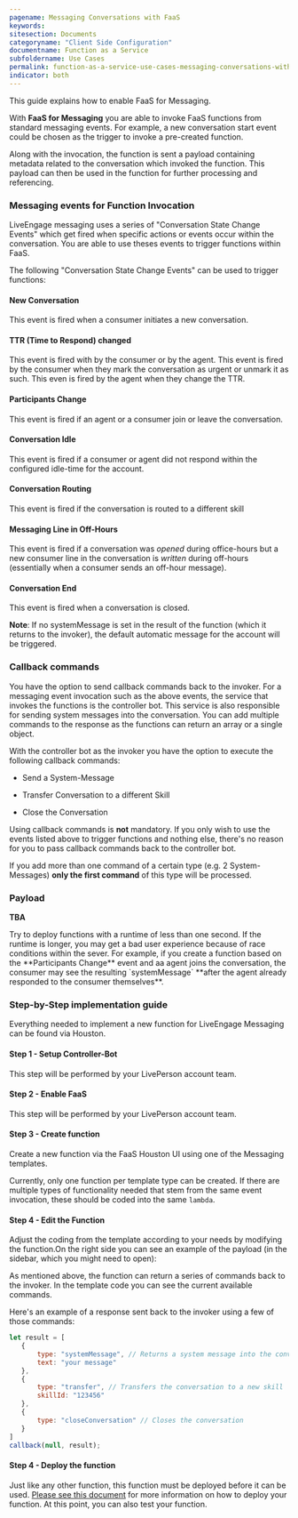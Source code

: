 ```yaml
---
pagename: Messaging Conversations with FaaS
keywords:
sitesection: Documents
categoryname: "Client Side Configuration"
documentname: Function as a Service
subfoldername: Use Cases
permalink: function-as-a-service-use-cases-messaging-conversations-with-faas.html
indicator: both
---
```


This guide explains how to enable FaaS for Messaging.

With **FaaS for Messaging** you are able to invoke FaaS functions from standard messaging events. For example, a new conversation start event could be chosen as the trigger to invoke a pre-created function.

Along with the invocation, the function is sent a payload containing metadata related to the conversation which invoked the function. This payload can then be used in the function for further processing and referencing.

### Messaging events for Function Invocation

LiveEngage messaging uses a series of "Conversation State Change Events" which get fired when specific actions or events occur within the conversation. You are able to use theses events to trigger functions within FaaS.

The following "Conversation State Change Events" can be used to trigger functions:

#### New Conversation

This event is fired when a consumer initiates a new conversation.

#### TTR (Time to Respond) changed

This event is fired with by the consumer or by the agent. This event is fired by the consumer when they mark the conversation as urgent or unmark it as such. This even is fired by the agent when they change the TTR.

#### Participants Change

This event is fired if an agent or a consumer join or leave the conversation.

#### Conversation Idle

This event is fired if a consumer or agent did not respond within the configured idle-time for the account.

#### Conversation Routing

This event is fired if the conversation is routed to a different skill

#### Messaging Line in Off-Hours

This event is fired if a conversation was *opened* during office-hours but a new consumer line in the conversation is *written* during off-hours (essentially when a consumer sends an off-hour message).

#### Conversation End

This event is fired when a conversation is closed.

**Note**: If no systemMessage is set in the result of the function (which it returns to the invoker), the default automatic message for the account will be triggered.

### Callback commands

You have the option to send callback commands back to the invoker. For a messaging event invocation such as the above events, the service that invokes the functions is the controller bot. This service is also responsible for sending system messages into the conversation. You can add multiple commands to the response as the functions can return an array or a single object.

With the controller bot as the invoker you have the option to execute the following callback commands:

* Send a System-Message

* Transfer Conversation to a different Skill

* Close the Conversation

<div class="important">Using callback commands is <b>not</b> mandatory. If you only wish to use the events listed above to trigger functions and nothing else, there's no reason for you to pass callback commands back to the controller bot.</div>

If you add more than one command of a certain type (e.g. 2 System-Messages) **only the first command** of this type will be processed.

### Payload

**TBA**

<div class="important">Try to deploy functions with a runtime of less than one second. If the runtime is longer, you may get a bad user experience because of race conditions within the sever. For example, if you create a function based on the **Participants Change** event and aa agent joins the conversation, the consumer may see the resulting `systemMessage` **after the agent already responded to the consumer themselves**.

### Step-by-Step implementation guide

Everything needed to implement a new function for LiveEngage Messaging can be found via Houston.

#### Step 1 - Setup Controller-Bot

This step will be performed by your LivePerson account team.

#### Step 2 - Enable FaaS

This step will be performed by your LivePerson account team.

#### Step 3 - Create function

Create a new function via the FaaS Houston UI using one of the Messaging templates.

Currently, only one function per template type can be created. If there are multiple types of functionality needed that stem from the same event invocation, these should be coded into the same `lambda`.

#### Step 4 - Edit the Function

Adjust the coding from the template according to your needs by modifying the function.On the right side you can see an example of the payload (in the sidebar, which you might need to open):

As mentioned above, the function can return a series of commands back to the invoker. In the template code you can see the current available commands.

Here's an example of a response sent back to the invoker using a few of those commands:

```javascript
let result = [
   {
       type: "systemMessage", // Returns a system message into the conversation
       text: "your message"
   },
   {
       type: "transfer", // Transfers the conversation to a new skill
       skillId: "123456"
   },
   {
       type: "closeConversation" // Closes the conversation
   }
]
callback(null, result);
```

#### Step 4 - Deploy the function

Just like any other function, this function must be deployed before it can be used. [Please see this document](function-as-a-service-deploying-functions.html) for more information on how to deploy your function. At this point, you can also test your function.

